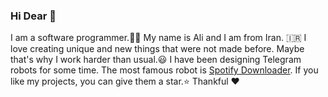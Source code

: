 ### Hi Dear 👋

I am a software programmer.👨‍💻 My name is Ali and I am from Iran. 🇮🇷 I love creating unique and new things that were not made before. Maybe that's why I work harder than usual.😃 I have been designing Telegram robots for some time. The most famous robot is [Spotify Downloader](https://t.me/spotdlrobot). If you like my projects, you can give them a star.⭐
Thankful ❤
